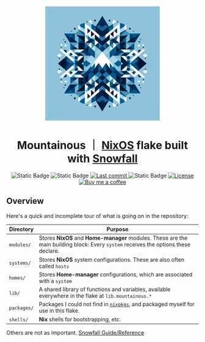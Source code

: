 <h3 align="center">
    <img src="./.github/assets/mountainous-logo.jpg" width="300px"/>
</h3>
<h1 align="center">
    Mountainous ｜ <a href="https://nixos.org">NixOS</a> flake built with <a href="https://github.com/snowfallorg/lib">Snowfall</a>
</h1>

<div align="center">
    <img alt="Static Badge" src="https://img.shields.io/badge/NixOS-unstable-d2a8ff?style=for-the-badge&logo=NixOS&logoColor=cba6f7&labelColor=161B22">
    <img alt="Static Badge" src="https://img.shields.io/badge/State-Forever_WIP-ff7b72?style=for-the-badge&logo=fireship&logoColor=ff7b72&labelColor=161B22">
    <a href="https://github.com/epwalsh/obsidian.nvim/pulse">
      <img alt="Last commit" src="https://img.shields.io/github/last-commit/simonwjackson/nix-config?style=for-the-badge&logo=github&logoColor=D9E0EE&labelColor=302D41&color=9fdf9f"/>
    </a>
    <img alt="Static Badge" src="https://img.shields.io/badge/Powered_by-Endless_nights-79c0ff?style=for-the-badge&logo=nuke&logoColor=79c0ff&labelColor=161B22">
    <a href="https://github.com/jh-devv/luminara/tree/main/LICENSE">
      <img alt="License" src="https://img.shields.io/badge/License-MIT-907385605422448742?style=for-the-badge&logo=agpl&color=DDB6F2&logoColor=D9E0EE&labelColor=302D41">
    </a>
    <a href="https://www.buymeacoffee.com/simonwjackson">
      <img alt="Buy me a coffee" src="https://img.shields.io/badge/Buy%20me%20a%20coffee-grey?style=for-the-badge&logo=buymeacoffee&logoColor=D9E0EE&label=Sponsor&labelColor=302D41&color=ffff99" />
    </a>
</div>

## Overview

Here's a quick and incomplete tour of what is going on in the repository:</p>

| Directory   | Purpose                                                                                                                              |
| ----------- | ------------------------------------------------------------------------------------------------------------------------------------ |
| `modules/`  | Stores **NixOS** and **Home-manager** modules. These are the main building block: Every `system` receives the options these declare. |
| `systems/`  | Stores **NixOS** system configurations. These are also often called `hosts`                                                          |
| `homes/`    | Stores **Home-manager** configurations, which are associated with a `system`                                                         |
| `lib/`      | A shared library of functions and variables, available everywhere in the flake at `lib.mountainous.*`                                |
| `packages/` | Packages I could not find in [`nixpkgs`](https://github.com/nixos/nixpkgs), and packaged myself for use in this flake.               |
| `shells/`   | **Nix** shells for bootstrapping, etc.                                                                                               |

Others are not as important. [Snowfall Guide/Reference](https://snowfall.org/guides/lib/quickstart/)
